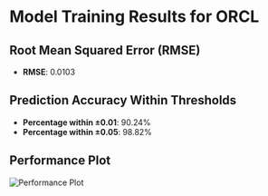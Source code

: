# Model Training Results for ORCL

## Root Mean Squared Error (RMSE)
- **RMSE**: 0.0103

## Prediction Accuracy Within Thresholds
- **Percentage within ±0.01**: 90.24%
- **Percentage within ±0.05**: 98.82%

## Performance Plot
![Performance Plot](../imgs/ORCL.png)
